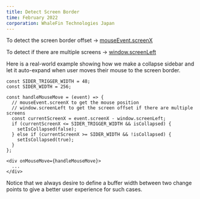 ```yaml
---
title: Detect Screen Border
time: February 2022
corporation: WhaleFin Technologies Japan
---
```


To detect the screen border offset -> [mouseEvent.screenX](https://developer.mozilla.org/en-US/docs/Web/API/MouseEvent/screenX)  

To detect if there are multiple screens -> [window.screenLeft](https://developer.mozilla.org/en-US/docs/Web/API/Window/screenLeft)  

Here is a real-world example showing how we make a collapse sidebar and let it auto-expand when user moves their mouse to the screen border.  

```tsx
const SIDER_TRIGGER_WIDTH = 48;
const SIDER_WIDTH = 256;

const handleMouseMove = (event) => {
  // mouseEvent.screenX to get the mouse position
  // window.screenLeft to get the screen offset if there are multiple screens
  const currentScreenX = event.screenX - window.screenLeft;
  if (currentScreenX <= SIDER_TRIGGER_WIDTH && isCollapsed) {
    setIsCollapsed(false);
  } else if (currentScreenX >= SIDER_WIDTH && !isCollapsed) {
    setIsCollapsed(true);
  }
};

<div onMouseMove={handleMouseMove}>
  ...
</div>
```

Notice that we always desire to define a buffer width between two change points to give a better user experience for such cases.  
